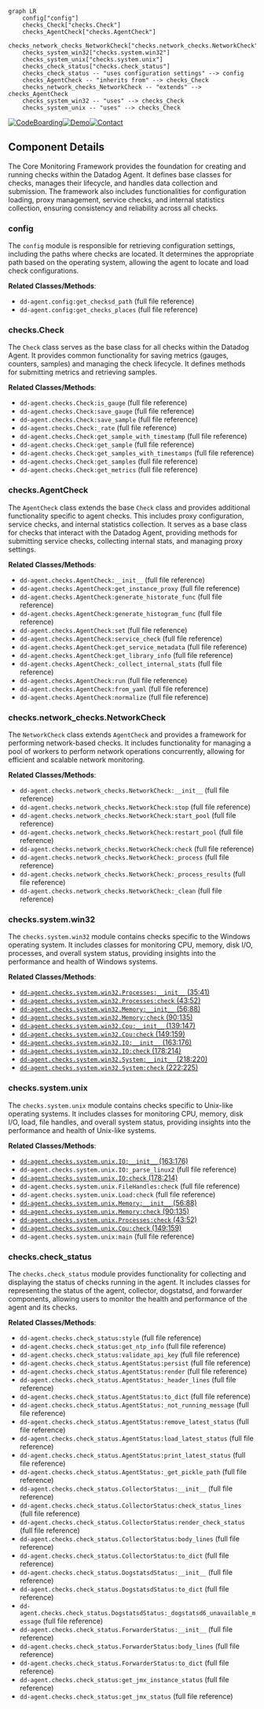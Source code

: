 ```mermaid
graph LR
    config["config"]
    checks_Check["checks.Check"]
    checks_AgentCheck["checks.AgentCheck"]
    checks_network_checks_NetworkCheck["checks.network_checks.NetworkCheck"]
    checks_system_win32["checks.system.win32"]
    checks_system_unix["checks.system.unix"]
    checks_check_status["checks.check_status"]
    checks_check_status -- "uses configuration settings" --> config
    checks_AgentCheck -- "inherits from" --> checks_Check
    checks_network_checks_NetworkCheck -- "extends" --> checks_AgentCheck
    checks_system_win32 -- "uses" --> checks_Check
    checks_system_unix -- "uses" --> checks_Check
```
[![CodeBoarding](https://img.shields.io/badge/Generated%20by-CodeBoarding-9cf?style=flat-square)](https://github.com/CodeBoarding/GeneratedOnBoardings)[![Demo](https://img.shields.io/badge/Try%20our-Demo-blue?style=flat-square)](https://www.codeboarding.org/demo)[![Contact](https://img.shields.io/badge/Contact%20us%20-%20codeboarding@gmail.com-lightgrey?style=flat-square)](mailto:codeboarding@gmail.com)

## Component Details

The Core Monitoring Framework provides the foundation for creating and running checks within the Datadog Agent. It defines base classes for checks, manages their lifecycle, and handles data collection and submission. The framework also includes functionalities for configuration loading, proxy management, service checks, and internal statistics collection, ensuring consistency and reliability across all checks.

### config
The `config` module is responsible for retrieving configuration settings, including the paths where checks are located. It determines the appropriate path based on the operating system, allowing the agent to locate and load check configurations.


**Related Classes/Methods**:

- `dd-agent.config:get_checksd_path` (full file reference)
- `dd-agent.config:get_checks_places` (full file reference)


### checks.Check
The `Check` class serves as the base class for all checks within the Datadog Agent. It provides common functionality for saving metrics (gauges, counters, samples) and managing the check lifecycle. It defines methods for submitting metrics and retrieving samples.


**Related Classes/Methods**:

- `dd-agent.checks.Check:is_gauge` (full file reference)
- `dd-agent.checks.Check:save_gauge` (full file reference)
- `dd-agent.checks.Check:save_sample` (full file reference)
- `dd-agent.checks.Check:_rate` (full file reference)
- `dd-agent.checks.Check:get_sample_with_timestamp` (full file reference)
- `dd-agent.checks.Check:get_sample` (full file reference)
- `dd-agent.checks.Check:get_samples_with_timestamps` (full file reference)
- `dd-agent.checks.Check:get_samples` (full file reference)
- `dd-agent.checks.Check:get_metrics` (full file reference)


### checks.AgentCheck
The `AgentCheck` class extends the base `Check` class and provides additional functionality specific to agent checks. This includes proxy configuration, service checks, and internal statistics collection. It serves as a base class for checks that interact with the Datadog Agent, providing methods for submitting service checks, collecting internal stats, and managing proxy settings.


**Related Classes/Methods**:

- `dd-agent.checks.AgentCheck:__init__` (full file reference)
- `dd-agent.checks.AgentCheck:get_instance_proxy` (full file reference)
- `dd-agent.checks.AgentCheck:generate_historate_func` (full file reference)
- `dd-agent.checks.AgentCheck:generate_histogram_func` (full file reference)
- `dd-agent.checks.AgentCheck:set` (full file reference)
- `dd-agent.checks.AgentCheck:service_check` (full file reference)
- `dd-agent.checks.AgentCheck:get_service_metadata` (full file reference)
- `dd-agent.checks.AgentCheck:get_library_info` (full file reference)
- `dd-agent.checks.AgentCheck:_collect_internal_stats` (full file reference)
- `dd-agent.checks.AgentCheck:run` (full file reference)
- `dd-agent.checks.AgentCheck:from_yaml` (full file reference)
- `dd-agent.checks.AgentCheck:normalize` (full file reference)


### checks.network_checks.NetworkCheck
The `NetworkCheck` class extends `AgentCheck` and provides a framework for performing network-based checks. It includes functionality for managing a pool of workers to perform network operations concurrently, allowing for efficient and scalable network monitoring.


**Related Classes/Methods**:

- `dd-agent.checks.network_checks.NetworkCheck:__init__` (full file reference)
- `dd-agent.checks.network_checks.NetworkCheck:stop` (full file reference)
- `dd-agent.checks.network_checks.NetworkCheck:start_pool` (full file reference)
- `dd-agent.checks.network_checks.NetworkCheck:restart_pool` (full file reference)
- `dd-agent.checks.network_checks.NetworkCheck:check` (full file reference)
- `dd-agent.checks.network_checks.NetworkCheck:_process` (full file reference)
- `dd-agent.checks.network_checks.NetworkCheck:_process_results` (full file reference)
- `dd-agent.checks.network_checks.NetworkCheck:_clean` (full file reference)


### checks.system.win32
The `checks.system.win32` module contains checks specific to the Windows operating system. It includes classes for monitoring CPU, memory, disk I/O, processes, and overall system status, providing insights into the performance and health of Windows systems.


**Related Classes/Methods**:

- <a href="https://github.com/DataDog/dd-agent/blob/master/checks/system/win32.py#L35-L41" target="_blank" rel="noopener noreferrer">`dd-agent.checks.system.win32.Processes:__init__` (35:41)</a>
- <a href="https://github.com/DataDog/dd-agent/blob/master/checks/system/win32.py#L43-L52" target="_blank" rel="noopener noreferrer">`dd-agent.checks.system.win32.Processes:check` (43:52)</a>
- <a href="https://github.com/DataDog/dd-agent/blob/master/checks/system/win32.py#L56-L88" target="_blank" rel="noopener noreferrer">`dd-agent.checks.system.win32.Memory:__init__` (56:88)</a>
- <a href="https://github.com/DataDog/dd-agent/blob/master/checks/system/win32.py#L90-L135" target="_blank" rel="noopener noreferrer">`dd-agent.checks.system.win32.Memory:check` (90:135)</a>
- <a href="https://github.com/DataDog/dd-agent/blob/master/checks/system/win32.py#L139-L147" target="_blank" rel="noopener noreferrer">`dd-agent.checks.system.win32.Cpu:__init__` (139:147)</a>
- <a href="https://github.com/DataDog/dd-agent/blob/master/checks/system/win32.py#L149-L159" target="_blank" rel="noopener noreferrer">`dd-agent.checks.system.win32.Cpu:check` (149:159)</a>
- <a href="https://github.com/DataDog/dd-agent/blob/master/checks/system/win32.py#L163-L176" target="_blank" rel="noopener noreferrer">`dd-agent.checks.system.win32.IO:__init__` (163:176)</a>
- <a href="https://github.com/DataDog/dd-agent/blob/master/checks/system/win32.py#L178-L214" target="_blank" rel="noopener noreferrer">`dd-agent.checks.system.win32.IO:check` (178:214)</a>
- <a href="https://github.com/DataDog/dd-agent/blob/master/checks/system/win32.py#L218-L220" target="_blank" rel="noopener noreferrer">`dd-agent.checks.system.win32.System:__init__` (218:220)</a>
- <a href="https://github.com/DataDog/dd-agent/blob/master/checks/system/win32.py#L222-L225" target="_blank" rel="noopener noreferrer">`dd-agent.checks.system.win32.System:check` (222:225)</a>


### checks.system.unix
The `checks.system.unix` module contains checks specific to Unix-like operating systems. It includes classes for monitoring CPU, memory, disk I/O, load, file handles, and overall system status, providing insights into the performance and health of Unix-like systems.


**Related Classes/Methods**:

- <a href="https://github.com/DataDog/dd-agent/blob/master/checks/system/win32.py#L163-L176" target="_blank" rel="noopener noreferrer">`dd-agent.checks.system.unix.IO:__init__` (163:176)</a>
- `dd-agent.checks.system.unix.IO:_parse_linux2` (full file reference)
- <a href="https://github.com/DataDog/dd-agent/blob/master/checks/system/win32.py#L178-L214" target="_blank" rel="noopener noreferrer">`dd-agent.checks.system.unix.IO:check` (178:214)</a>
- `dd-agent.checks.system.unix.FileHandles:check` (full file reference)
- `dd-agent.checks.system.unix.Load:check` (full file reference)
- <a href="https://github.com/DataDog/dd-agent/blob/master/checks/system/win32.py#L56-L88" target="_blank" rel="noopener noreferrer">`dd-agent.checks.system.unix.Memory:__init__` (56:88)</a>
- <a href="https://github.com/DataDog/dd-agent/blob/master/checks/system/win32.py#L90-L135" target="_blank" rel="noopener noreferrer">`dd-agent.checks.system.unix.Memory:check` (90:135)</a>
- <a href="https://github.com/DataDog/dd-agent/blob/master/checks/system/win32.py#L43-L52" target="_blank" rel="noopener noreferrer">`dd-agent.checks.system.unix.Processes:check` (43:52)</a>
- <a href="https://github.com/DataDog/dd-agent/blob/master/checks/system/win32.py#L149-L159" target="_blank" rel="noopener noreferrer">`dd-agent.checks.system.unix.Cpu:check` (149:159)</a>
- `dd-agent.checks.system.unix:main` (full file reference)


### checks.check_status
The `checks.check_status` module provides functionality for collecting and displaying the status of checks running in the agent. It includes classes for representing the status of the agent, collector, dogstatsd, and forwarder components, allowing users to monitor the health and performance of the agent and its checks.


**Related Classes/Methods**:

- `dd-agent.checks.check_status:style` (full file reference)
- `dd-agent.checks.check_status:get_ntp_info` (full file reference)
- `dd-agent.checks.check_status:validate_api_key` (full file reference)
- `dd-agent.checks.check_status.AgentStatus:persist` (full file reference)
- `dd-agent.checks.check_status.AgentStatus:render` (full file reference)
- `dd-agent.checks.check_status.AgentStatus:_header_lines` (full file reference)
- `dd-agent.checks.check_status.AgentStatus:to_dict` (full file reference)
- `dd-agent.checks.check_status.AgentStatus:_not_running_message` (full file reference)
- `dd-agent.checks.check_status.AgentStatus:remove_latest_status` (full file reference)
- `dd-agent.checks.check_status.AgentStatus:load_latest_status` (full file reference)
- `dd-agent.checks.check_status.AgentStatus:print_latest_status` (full file reference)
- `dd-agent.checks.check_status.AgentStatus:_get_pickle_path` (full file reference)
- `dd-agent.checks.check_status.CollectorStatus:__init__` (full file reference)
- `dd-agent.checks.check_status.CollectorStatus:check_status_lines` (full file reference)
- `dd-agent.checks.check_status.CollectorStatus:render_check_status` (full file reference)
- `dd-agent.checks.check_status.CollectorStatus:body_lines` (full file reference)
- `dd-agent.checks.check_status.CollectorStatus:to_dict` (full file reference)
- `dd-agent.checks.check_status.DogstatsdStatus:__init__` (full file reference)
- `dd-agent.checks.check_status.DogstatsdStatus:to_dict` (full file reference)
- `dd-agent.checks.check_status.DogstatsdStatus:_dogstatsd6_unavailable_message` (full file reference)
- `dd-agent.checks.check_status.ForwarderStatus:__init__` (full file reference)
- `dd-agent.checks.check_status.ForwarderStatus:body_lines` (full file reference)
- `dd-agent.checks.check_status.ForwarderStatus:to_dict` (full file reference)
- `dd-agent.checks.check_status:get_jmx_instance_status` (full file reference)
- `dd-agent.checks.check_status:get_jmx_status` (full file reference)